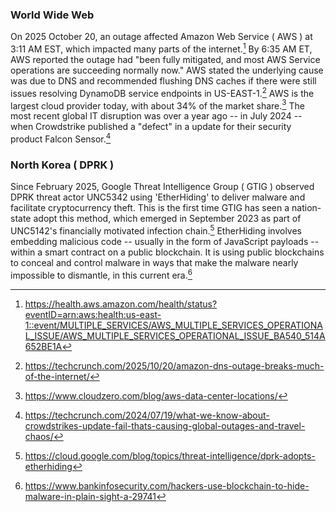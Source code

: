 
### World Wide Web
On 2025 October 20, an outage affected Amazon Web Service ( AWS ) at 3:11 AM EST, which impacted many parts of the internet.[^1] By 6:35 AM ET, AWS reported the outage had "been fully mitigated, and most AWS Service operations are succeeding normally now." AWS stated the underlying cause was due to DNS and recommended flushing DNS caches if there were still issues resolving DynamoDB service endpoints in US-EAST-1.[^2] AWS is the largest cloud provider today, with about 34% of the market share.[^3] The most recent global IT disruption was over a year ago -- in July 2024 -- when Crowdstrike published a "defect" in a update for their security product Falcon Sensor.[^4]

### North Korea ( DPRK )
Since February 2025, Google Threat Intelligence Group ( GTIG ) observed DPRK threat actor UNC5342 using 'EtherHiding' to deliver malware and facilitate cryptocurrency theft. This is the first time GTIG has seen a nation-state adopt this method, which emerged in September 2023 as part of UNC5142's financially motivated infection chain.[^5] EtherHiding involves embedding malicious code -- usually in the form of JavaScript payloads -- within a smart contract on a public blockchain. It is using public blockchains to conceal and control malware in ways that make the malware nearly impossible to dismantle, in this current era.[^6]

[^1]: https://health.aws.amazon.com/health/status?eventID=arn:aws:health:us-east-1::event/MULTIPLE_SERVICES/AWS_MULTIPLE_SERVICES_OPERATIONAL_ISSUE/AWS_MULTIPLE_SERVICES_OPERATIONAL_ISSUE_BA540_514A652BE1A
[^2]: https://techcrunch.com/2025/10/20/amazon-dns-outage-breaks-much-of-the-internet/
[^3]: https://www.cloudzero.com/blog/aws-data-center-locations/
[^4]: https://techcrunch.com/2024/07/19/what-we-know-about-crowdstrikes-update-fail-thats-causing-global-outages-and-travel-chaos/
[^5]: https://cloud.google.com/blog/topics/threat-intelligence/dprk-adopts-etherhiding
[^6]: https://www.bankinfosecurity.com/hackers-use-blockchain-to-hide-malware-in-plain-sight-a-29741
